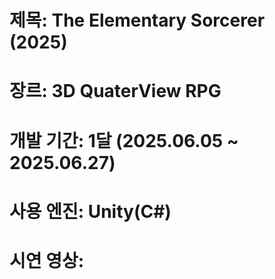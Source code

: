 # 제목: The Elementary Sorcerer (2025)

# 장르: 3D QuaterView RPG 

# 개발 기간: 1달 (2025.06.05 ~ 2025.06.27)

# 사용 엔진: Unity(C#)

# 시연 영상:
